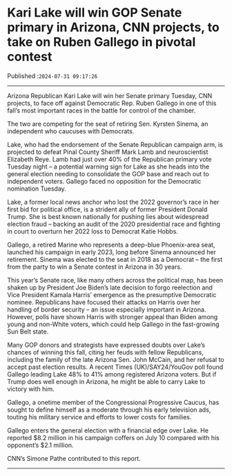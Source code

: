# Kari Lake will win GOP Senate primary in Arizona, CNN projects, to take on Ruben Gallego in pivotal contest

Published :`2024-07-31 09:17:26`

---

Arizona Republican Kari Lake will win her Senate primary Tuesday, CNN projects, to face off against Democratic Rep. Ruben Gallego in one of this fall’s most important races in the battle for control of the chamber.

The two are competing for the seat of retiring Sen. Kyrsten Sinema, an independent who caucuses with Democrats.

Lake, who had the endorsement of the Senate Republican campaign arm, is projected to defeat Pinal County Sheriff Mark Lamb and neuroscientist Elizabeth Reye. Lamb had just over 40% of the Republican primary vote Tuesday night – a potential warning sign for Lake as she heads into the general election needing to consolidate the GOP base and reach out to independent voters. Gallego faced no opposition for the Democratic nomination Tuesday.

Lake, a former local news anchor who lost the 2022 governor’s race in her first bid for political office, is a strident ally of former President Donald Trump. She is best known nationally for pushing lies about widespread election fraud – backing an audit of the 2020 presidential race and fighting in court to overturn her 2022 loss to Democrat Katie Hobbs.

Gallego, a retired Marine who represents a deep-blue Phoenix-area seat, launched his campaign in early 2023, long before Sinema announced her retirement. Sinema was elected to the seat in 2018 as a Democrat – the first from the party to win a Senate contest in Arizona in 30 years.

This year’s Senate race, like many others across the political map, has been shaken up by President Joe Biden’s late decision to forgo reelection and Vice President Kamala Harris’ emergence as the presumptive Democratic nominee. Republicans have focused their attacks on Harris over her handling of border security – an issue especially important in Arizona. However, polls have shown Harris with stronger appeal than Biden among young and non-White voters, which could help Gallego in the fast-growing Sun Belt state.

Many GOP donors and strategists have expressed doubts over Lake’s chances of winning this fall, citing her feuds with fellow Republicans, including the family of the late Arizona Sen. John McCain, and her refusal to accept past election results. A recent Times (UK)/SAY24/YouGov poll found Gallego leading Lake 48% to 41% among registered Arizona voters. But if Trump does well enough in Arizona, he might be able to carry Lake to victory with him.

Gallego, a onetime member of the Congressional Progressive Caucus, has sought to define himself as a moderate through his early television ads, touting his military service and efforts to lower costs for families.

Gallego enters the general election with a financial edge over Lake. He reported $8.2 million in his campaign coffers on July 10 compared with his opponent’s $2.1 million.

CNN’s Simone Pathe contributed to this report.

---

